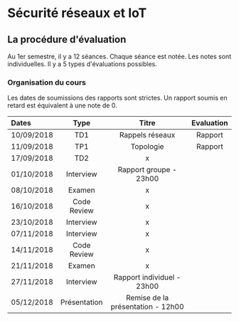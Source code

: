 # Sécurité réseaux et IoT


## La procédure d'évaluation

Au 1er semestre, il y a 12 séances. Chaque séance est notée. 
Les notes sont individuelles. Il y a 5 types d'évaluations possibles.

### Organisation du cours

Les dates de soumissions des rapports sont strictes. Un rapport soumis en retard est équivalent à une note de 0.

| Dates  | Type | Titre | Evaluation |  
| :------------ |:---------------:|:---------------:| :---------------:|
| 10/09/2018    |       TD1       |Rappels réseaux  | Rapport 
| 11/09/2018    |       TP1       | Topologie       | Rapport   
| 17/09/2018    |       TD2       |x|   
| 01/10/2018    | Interview       |Rapport groupe - 23h00|   
| 08/10/2018    | Examen          |x|   
| 16/10/2018    | Code Review     |x|   
| 23/10/2018    | Interview       |x|   
| 07/11/2018    | Interview       |x|   
| 14/11/2018    | Code Review     |x|  
| 21/11/2018    | Examen          |x|   
| 27/11/2018    | Interview       |Rapport individuel - 23h00|   
| 05/12/2018    | Présentation    |Remise de la présentation - 12h00|  

